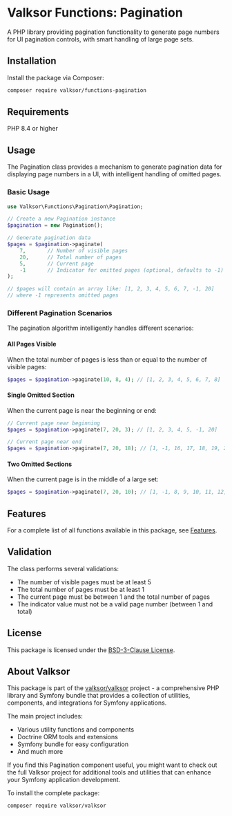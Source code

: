 # Valksor Functions: Pagination

A PHP library providing pagination functionality to generate page numbers for UI pagination controls, with smart handling of large page sets.

## Installation

Install the package via Composer:

```bash
composer require valksor/functions-pagination
```

## Requirements

PHP 8.4 or higher

## Usage

The Pagination class provides a mechanism to generate pagination data for displaying page numbers in a UI, with intelligent handling of omitted pages.

### Basic Usage

```php
use Valksor\Functions\Pagination\Pagination;

// Create a new Pagination instance
$pagination = new Pagination();

// Generate pagination data
$pages = $pagination->paginate(
    7,       // Number of visible pages
    20,      // Total number of pages
    5,       // Current page
    -1       // Indicator for omitted pages (optional, defaults to -1)
);

// $pages will contain an array like: [1, 2, 3, 4, 5, 6, 7, -1, 20]
// where -1 represents omitted pages
```

### Different Pagination Scenarios

The pagination algorithm intelligently handles different scenarios:

#### All Pages Visible

When the total number of pages is less than or equal to the number of visible pages:

```php
$pages = $pagination->paginate(10, 8, 4); // [1, 2, 3, 4, 5, 6, 7, 8]
```

#### Single Omitted Section

When the current page is near the beginning or end:

```php
// Current page near beginning
$pages = $pagination->paginate(7, 20, 3); // [1, 2, 3, 4, 5, -1, 20]

// Current page near end
$pages = $pagination->paginate(7, 20, 18); // [1, -1, 16, 17, 18, 19, 20]
```

#### Two Omitted Sections

When the current page is in the middle of a large set:

```php
$pages = $pagination->paginate(7, 20, 10); // [1, -1, 8, 9, 10, 11, 12, -1, 20]
```

## Features

For a complete list of all functions available in this package, see [Features](docs/features.md).

## Validation

The class performs several validations:
- The number of visible pages must be at least 5
- The total number of pages must be at least 1
- The current page must be between 1 and the total number of pages
- The indicator value must not be a valid page number (between 1 and total)

## License

This package is licensed under the [BSD-3-Clause License](LICENSE).

## About Valksor

This package is part of the [valksor/valksor](https://github.com/valksor/valksor) project - a comprehensive PHP library and Symfony bundle that provides a collection of utilities, components, and integrations for Symfony applications.

The main project includes:
- Various utility functions and components
- Doctrine ORM tools and extensions
- Symfony bundle for easy configuration
- And much more

If you find this Pagination component useful, you might want to check out the full Valksor project for additional tools and utilities that can enhance your Symfony application development.

To install the complete package:

```bash
composer require valksor/valksor
```
